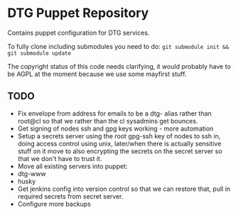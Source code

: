 DTG Puppet Repository
=====================

Contains puppet configuration for DTG services.

To fully clone including submodules you need to do:
`git submodule init && git submodule update`

The copyright status of this code needs clarifying, it would probably have to be AGPL at the moment because we use some mayfirst stuff.

TODO
----
* Fix envelope from address for emails to be a dtg- alias rather than root@cl so that we rather than the cl sysadmins get bounces.
* Get signing of nodes ssh and gpg keys working - more automation
* Setup a secrets server using the root gpg-ssh key of nodes to ssh in, doing access control using unix, later/when there is actually sensitive stuff on it move to also encrypting the secrets on the secret server so that we don't have to trust it.
* Move all existing servers into puppet:
 * dtg-www
 * husky
* Get jenkins config into version control so that we can restore that, pull in required secrets from secret server.
* Configure more backups
